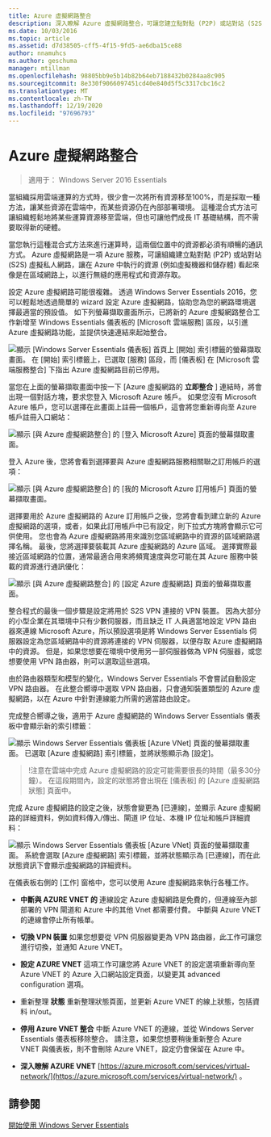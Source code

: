 ```yaml
---
title: Azure 虛擬網路整合
description: 深入瞭解 Azure 虛擬網路整合，可讓您建立點對點 (P2P) 或站對站 (S2S) 虛擬私人網路。
ms.date: 10/03/2016
ms.topic: article
ms.assetid: d7d38505-cff5-4f15-9fd5-ae6dba15ce88
author: nnamuhcs
ms.author: geschuma
manager: mtillman
ms.openlocfilehash: 98805bb9e5b14b82b64eb7188432b0284aa8c905
ms.sourcegitcommit: 8e330f9066097451cd40e840d5f5c3317cbc16c2
ms.translationtype: MT
ms.contentlocale: zh-TW
ms.lasthandoff: 12/19/2020
ms.locfileid: "97696793"
---
```

# <a name="azure-virtual-network-integration"></a>Azure 虛擬網路整合

>適用于： Windows Server 2016 Essentials

當組織採用雲端運算的方式時，很少會一次將所有資源移至100%，而是採取一種方法，讓某些資源在雲端中，而某些資源仍在內部部署環境。 這種混合式方法可讓組織輕鬆地將某些運算資源移至雲端，但也可讓他們成長 IT 基礎結構，而不需要取得新的硬體。

當您執行這種混合式方法來進行運算時，這兩個位置中的資源都必須有順暢的通訊方式。 Azure 虛擬網路是一項 Azure 服務，可讓組織建立點對點 (P2P) 或站對站 (S2S) 虛擬私人網路，讓在 Azure 中執行的資源 (例如虛擬機器和儲存體) 看起來像是在區域網路上，以進行無縫的應用程式和資源存取。

設定 Azure 虛擬網路可能很複雜。 透過 Windows Server Essentials 2016，您可以輕鬆地透過簡單的 wizard 設定 Azure 虛擬網路，協助您為您的網路環境選擇最適當的預設值。 如下列螢幕擷取畫面所示，已將新的 Azure 虛擬網路整合工作新增至 Windows Essentials 儀表板的 [Microsoft 雲端服務] 區段，以引進 Azure 虛擬網路功能，並提供快速連結來起始整合。

![顯示 [Windows Server Essentials 儀表板] 首頁上 [開始] 索引標籤的螢幕擷取畫面。 在 [開始] 索引標籤上，已選取 [服務] 區段，而 [儀表板] 在 [Microsoft 雲端服務整合] 下指出 Azure 虛擬網路目前已停用。](media/azure-virtual-network-1.PNG)

當您在上面的螢幕擷取畫面中按一下 [Azure 虛擬網路的 **立即整合** ] 連結時，將會出現一個對話方塊，要求您登入 Microsoft Azure 帳戶。 如果您沒有 Microsoft Azure 帳戶，您可以選擇在此畫面上註冊一個帳戶，這會將您重新導向至 Azure 帳戶註冊入口網站：

![顯示 [與 Azure 虛擬網路整合] 的 [登入 Microsoft Azure] 頁面的螢幕擷取畫面。](media/azure-virtual-network-2.PNG)

登入 Azure 後，您將會看到選擇要與 Azure 虛擬網路服務相關聯之訂用帳戶的選項：

![顯示 [與 Azure 虛擬網路整合] 的 [我的 Microsoft Azure 訂用帳戶] 頁面的螢幕擷取畫面。](media/azure-virtual-network-3.PNG)

選擇要用於 Azure 虛擬網路的 Azure 訂用帳戶之後，您將會看到建立新的 Azure 虛擬網路的選項，或者，如果此訂用帳戶中已有設定，則下拉式方塊將會顯示它可供使用。 您也會為 Azure 虛擬網路將用來識別您區域網路中的資源的區域網路選擇名稱。 最後，您將選擇要裝載其 Azure 虛擬網路的 Azure 區域。 選擇實際最接近區域網路的位置，通常最適合用來將頻寬速度與您可能在其 Azure 服務中裝載的資源進行通訊優化：

![顯示 [與 Azure 虛擬網路整合] 的 [設定 Azure 虛擬網路] 頁面的螢幕擷取畫面。](media/azure-virtual-network-4.PNG)

整合程式的最後一個步驟是設定將用於 S2S VPN 連接的 VPN 裝置。 因為大部分的小型企業在其環境中只有少數伺服器，而且缺乏 IT 人員適當地設定 VPN 路由器來連線 Microsoft Azure，所以預設選項是將 Windows Server Essentials 伺服器設定為您區域網路中的資源將連接的 VPN 伺服器，以便存取 Azure 虛擬網路中的資源。 但是，如果您想要在環境中使用另一部伺服器做為 VPN 伺服器，或您想要使用 VPN 路由器，則可以選取這些選項。

由於路由器類型和模型的變化，Windows Server Essentials 不會嘗試自動設定 VPN 路由器。 在此整合嚮導中選取 VPN 路由器，只會通知裝置類型的 Azure 虛擬網路，以在 Azure 中針對連線能力所需的適當路由設定。

完成整合嚮導之後，適用于 Azure 虛擬網路的 Windows Server Essentials 儀表板中會顯示新的索引標籤：

![顯示 Windows Server Essentials 儀表板 [Azure VNet] 頁面的螢幕擷取畫面。 已選取 [Azure 虛擬網路] 索引標籤，並將狀態顯示為 [設定]。](media/azure-virtual-network-5.PNG)

>!注意在雲端中完成 Azure 虛擬網路的設定可能需要很長的時間（最多30分鐘）。 在這段期間內，設定的狀態將會出現在 [儀表板] 的 [Azure 虛擬網路狀態] 頁面中。

完成 Azure 虛擬網路的設定之後，狀態會變更為 [已連線]，並顯示 Azure 虛擬網路的詳細資料，例如資料傳入/傳出、閘道 IP 位址、本機 IP 位址和帳戶詳細資料：

![顯示 Windows Server Essentials 儀表板 [Azure VNet] 頁面的螢幕擷取畫面。 系統會選取 [Azure 虛擬網路] 索引標籤，並將狀態顯示為 [已連線]，而在此狀態資訊下會顯示虛擬網路的詳細資料。](media/azure-virtual-network-6.PNG)

在儀表板右側的 [工作] 窗格中，您可以使用 Azure 虛擬網路來執行各種工作。

-   **中斷與 AZURE VNET 的** 連線設定 Azure 虛擬網路是免費的，但連線至內部部署的 VPN 閘道和 Azure 中的其他 Vnet 都需要付費。 中斷與 Azure VNET 的連線會停止所有帳單。

-   **切換 VPN 裝置** 如果您想要從 VPN 伺服器變更為 VPN 路由器，此工作可讓您進行切換，並通知 Azure VNET。

-   **設定 AZURE VNET** 這項工作可讓您將 Azure VNET 的設定選項重新導向至 Azure VNET 的 Azure 入口網站設定頁面，以變更其 advanced configuration 選項。

-   重新整理 **狀態** 重新整理狀態頁面，並更新 Azure VNET 的線上狀態，包括資料 in/out。

-   **停用 Azure VNET 整合** 中斷 Azure VNET 的連線，並從 Windows Server Essentials 儀表板移除整合。 請注意，如果您想要稍後重新整合 Azure VNET 與儀表板，則不會刪除 Azure VNET，設定仍會保留在 Azure 中。

-   **深入瞭解 AZURE VNET** [https://azure.microsoft.com/services/virtual-network/](https://azure.microsoft.com/services/virtual-network/) 。

<a name="see-also"></a>請參閱
--------
[開始使用 Windows Server Essentials](get-started.md)
